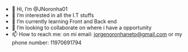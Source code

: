 - 👋 Hi, I’m @JNoronha01
- 👀 I’m interested in all the I.T stuffs
- 🌱 I’m currently learning Front and Back end
- 💞️ I’m looking to collaborate on where i have a opportunity
- 📫 How to reach me: on mi email: jorgenoronhaneto@gmail.com or my phone number: 11970691794

<!---
JNoronha01/JNoronha01 is a ✨ special ✨ repository because its `README.md` (this file) appears on your GitHub profile.
You can click the Preview link to take a look at your changes.
--->
